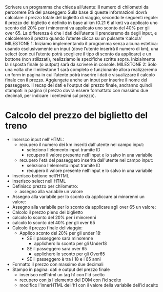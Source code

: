 Scrivere un programma che chieda all’utente:
Il numero di chilometri da percorrere
Età del passeggero 
Sulla base di queste informazioni dovrà calcolare il prezzo totale del biglietto di viaggio, secondo le seguenti regole:
il prezzo del biglietto è definito in base ai km (0.21 € al km)
va applicato uno sconto del 20% per i minorenni
va applicato uno sconto del 40% per gli over 65.
La differenza è che i dati dell’utente li prenderemo da degli input, e calcoleremo il prezzo quando l’utente clicca su un pulsante ‘calcola’
MILESTONE 1:
Iniziamo implementando il programma senza alcuna estetica: usando esclusivamente un input (dove l’utente inserirà il numero di km), una select (con cui l’utente potrà scegliere il tipo di sconto da applicare) e un bottone (non stilizzati), realizziamo le specifiche scritte sopra.
Inizialmente la risposta finale (o output) sarà da scrivere in console.
MILESTONE 2:
Solo una volta che il milestone 1 sarà completo e funzionante allora realizzeremo un form in pagina in cui l’utente potrà inserire i dati e visualizzare il calcolo finale con il prezzo. Aggiungete anche un input per inserire il nome del passeggero. Il recap dei dati e l’output del prezzo finale, andranno quindi stampati in pagina (il prezzo dovrà essere formattato con massimo due decimali, per indicare i centesimi sul prezzo).

# Calcolo del prezzo del biglietto del treno

- Insersco input nell'HTML:
    - recupero il numero dei km inseriti dall'utente nel campo input:
        - seleziono l'elemento input tramite ID
        - recupero il valore presente nell'input e lo salvo in una variabile
    - recupero l'età del passeggero inserita dall'utente nel campo input:
        - seleziono l'elemento input tramite ID
        - recupero il valore presente nell'input e lo salvo in una variabile
- Inserisco bottone nell'HTML
- Inserisco select nell'HTML
- Definisco prezzo per chilometro:
  - assegno alla variabile un valore
- Assegno alla variabile per lo sconto da appliccare ai minorenni un valore:
- Assegno alla variabile per lo sconto da applicare agli over 65 un valore:
- Calcolo il prezzo pieno del biglietto
- calcolo lo sconto del 20% per i minorenni
- calcolo lo sconto del 40% per gli over 65
- Calcolo il prezzo finale del viaggio:
  - Applico sconto del 20% per gli under 18:
      - SE il passeggero sarà minorenne
        - applicherò lo sconto per gli Under18
      - SE il passeggero sarà over 65
        - applicherò lo sconto per gli Over65
      - SE il passeggero è tra i 18 e i 65 anni
- Formatto il prezzo con massimo due decimali
- Stampo in pagina: dati e output del prezzo finale
    - inserisco nell'html un tag h1 con l'id scelto
    - recupero con js l'elemento del DOM con l'id scelto
    - modifico l'innerHTML dell'h1 con il valore della variabile dell'id scelto